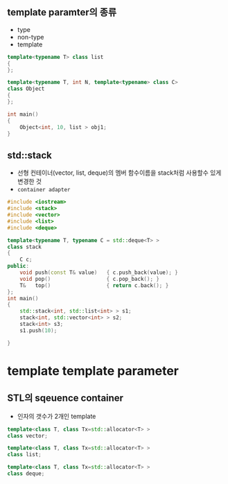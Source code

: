 <style>
r { color: Red }
o { color: Orange }
g { color: Green }
</style>

## template paramter의 종류
- type
- non-type
- template

```c++
template<typename T> class list 
{
};

template<typename T, int N, template<typename> class C> 
class Object
{
};

int main()
{
	Object<int, 10, list > obj1;
}
```

## std::stack
- 선형 컨테이너(vector, list, deque)의 멤버 함수이름을 stack처럼 사용할수 있게 변경한 것
- `container adapter`

```c++
#include <iostream>
#include <stack>
#include <vector>
#include <list>
#include <deque>

template<typename T, typename C = std::deque<T> > 
class stack
{
	C c;
public:
	void push(const T& value) 	{ c.push_back(value); }
	void pop()            		{ c.pop_back(); }
	T&   top()            		{ return c.back(); }
};
int main()
{
	std::stack<int, std::list<int> > s1;
	stack<int, std::vector<int> > s2;
	stack<int> s3;
	s1.push(10);

}
```

# template template parameter

## STL의 sqeuence container
- 인자의 갯수가 2개인 template

```c++
template<class T, class Tx=std::allocator<T> >
class vector;

template<class T, class Tx=std::allocator<T> >
class list;

template<class T, class Tx=std::allocator<T> >
class deque;
```



